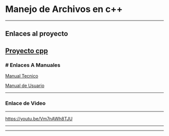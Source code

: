 # Manejo de Archivos en c++

------------


Enlaces al proyecto
------------
[Proyecto cpp](https://github.com/Yovanygt/Archivos_c-/blob/main/Proyecto2.cpp "Proyecto cpp")
- 
### # Enlaces A Manuales
 [Manual Tecnico](https://github.com/Yovanygt/Archivos_c-/blob/main/Manual_tecnico.md "Manual Tecnico")

[Manual de Usuario](https://github.com/Yovanygt/Archivos_c-/blob/main/Manual%20de%20Usuario.md "Manual de Usuario")

------------

### Enlace de Video 

------------

https://youtu.be/Vm7nAWh8TJU

------------


------------
